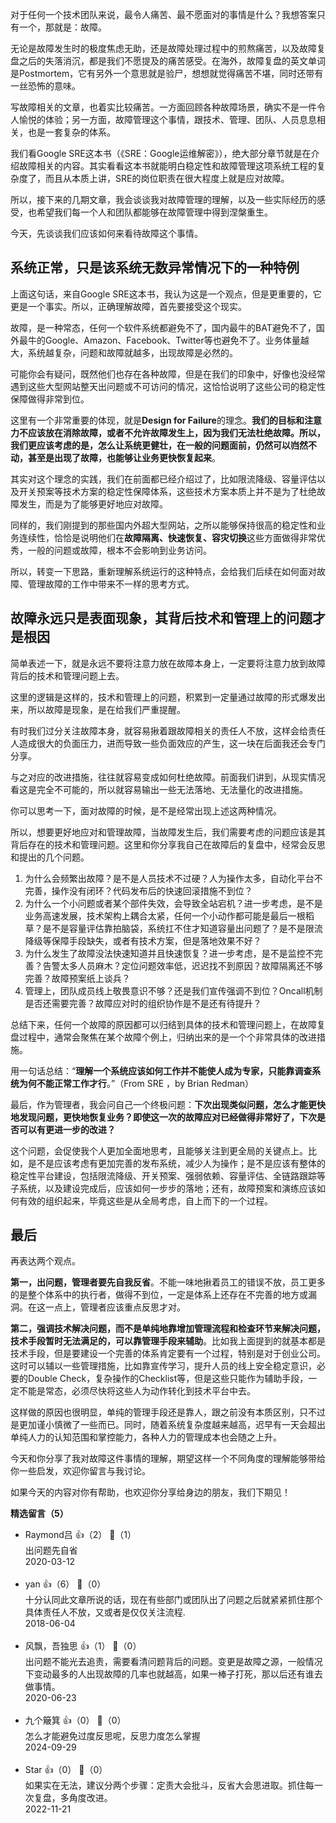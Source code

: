 对于任何一个技术团队来说，最令人痛苦、最不愿面对的事情是什么？我想答案只有一个，那就是：故障。

无论是故障发生时的极度焦虑无助，还是故障处理过程中的煎熬痛苦，以及故障复盘之后的失落消沉，都是我们不愿提及的痛苦感受。在海外，故障复盘的英文单词是Postmortem，它有另外一个意思就是验尸，想想就觉得痛苦不堪，同时还带有一丝恐怖的意味。

写故障相关的文章，也着实比较痛苦。一方面回顾各种故障场景，确实不是一件令人愉悦的体验；另一方面，故障管理这个事情，跟技术、管理、团队、人员息息相关，也是一套复杂的体系。

我们看Google SRE这本书（《SRE：Google运维解密》），绝大部分章节就是在介绍故障相关的内容。其实看看这本书就能明白稳定性和故障管理这项系统工程的复杂度了，而且从本质上讲，SRE的岗位职责在很大程度上就是应对故障。

所以，接下来的几期文章，我会谈谈我对故障管理的理解，以及一些实际经历的感受，也希望我们每一个人和团队都能够在故障管理中得到涅槃重生。

今天，先谈谈我们应该如何来看待故障这个事情。

## 系统正常，只是该系统无数异常情况下的一种特例

上面这句话，来自Google SRE这本书，我认为这是一个观点，但是更重要的，它更是一个事实。所以，正确理解故障，首先要接受这个现实。

故障，是一种常态，任何一个软件系统都避免不了，国内最牛的BAT避免不了，国外最牛的Google、Amazon、Facebook、Twitter等也避免不了。业务体量越大，系统越复杂，问题和故障就越多，出现故障是必然的。

可能你会有疑问，既然他们也存在各种故障，但是在我们的印象中，好像也没经常遇到这些大型网站整天出问题或不可访问的情况，这恰恰说明了这些公司的稳定性保障做得非常到位。

这里有一个非常重要的体现，就是**Design for Failure**的理念。**我们的目标和注意力不应该放在消除故障，或者不允许故障发生上，因为我们无法杜绝故障。所以，我们更应该考虑的是，怎么让系统更健壮，在一般的问题面前，仍然可以岿然不动，甚至是出现了故障，也能够让业务更快恢复起来**。

其实对这个理念的实践，我们在前面都已经介绍过了，比如限流降级、容量评估以及开关预案等技术方案的稳定性保障体系，这些技术方案本质上并不是为了杜绝故障发生，而是为了能够更好地应对故障。

同样的，我们刚提到的那些国内外超大型网站，之所以能够保持很高的稳定性和业务连续性，恰恰是说明他们在**故障隔离、快速恢复、容灾切换**这些方面做得非常优秀，一般的问题或故障，根本不会影响到业务访问。

所以，转变一下思路，重新理解系统运行的这种特点，会给我们后续在如何面对故障、管理故障的工作中带来不一样的思考方式。

## 故障永远只是表面现象，其背后技术和管理上的问题才是根因

简单表述一下，就是永远不要将注意力放在故障本身上，一定要将注意力放到故障背后的技术和管理问题上去。

这里的逻辑是这样的，技术和管理上的问题，积累到一定量通过故障的形式爆发出来，所以故障是现象，是在给我们严重提醒。

有时我们过分关注故障本身，就容易揪着跟故障相关的责任人不放，这样会给责任人造成很大的负面压力，进而导致一些负面效应的产生，这一块在后面我还会专门分享。

与之对应的改进措施，往往就容易变成如何杜绝故障。前面我们讲到，从现实情况看这是完全不可能的，所以就容易输出一些无法落地、无法量化的改进措施。

你可以思考一下，面对故障的时候，是不是经常出现上述这两种情况。

所以，想要更好地应对和管理故障，当故障发生后，我们需要考虑的问题应该是其背后存在的技术和管理问题。这里和你分享我自己在故障后的复盘中，经常会反思和提出的几个问题。

1. 为什么会频繁出故障？是不是人员技术不过硬？人为操作太多，自动化平台不完善，操作没有闭环？代码发布后的快速回滚措施不到位？
2. 为什么一个小问题或者某个部件失效，会导致全站宕机？进一步考虑，是不是业务高速发展，技术架构上耦合太紧，任何一个小动作都可能是最后一根稻草？是不是容量评估靠拍脑袋，系统扛不住才知道容量出问题了？是不是限流降级等保障手段缺失，或者有技术方案，但是落地效果不好？
3. 为什么发生了故障没法快速知道并且快速恢复？进一步考虑，是不是监控不完善？告警太多人员麻木？定位问题效率低，迟迟找不到原因？故障隔离还不够完善？故障预案纸上谈兵？
4. 管理上，团队成员线上敬畏意识不够？还是我们宣传强调不到位？Oncall机制是否还需要完善？故障应对时的组织协作是不是还有待提升？

总结下来，任何一个故障的原因都可以归结到具体的技术和管理问题上，在故障复盘过程中，通常会聚焦在某个故障个例上，归纳出来的是一个个非常具体的改进措施。

用一句话总结：“**理解一个系统应该如何工作并不能使人成为专家，只能靠调查系统为何不能正常工作才行**。”（From SRE ，by Brian Redman）

最后，作为管理者，我会问自己一个终极问题：**下次出现类似问题，怎么才能更快地发现问题，更快地恢复业务？即使这一次的故障应对已经做得非常好了，下次是否可以有更进一步的改进？**

这个问题，会促使我个人更加全面地思考，且能够关注到更全局的关键点上。比如，是不是应该考虑有更加完善的发布系统，减少人为操作；是不是应该有整体的稳定性平台建设，包括限流降级、开关预案、强弱依赖、容量评估、全链路跟踪等子系统，以及建设完成后，应该如何一步步的落地；还有，故障预案和演练应该如何有效的组织起来，毕竟这些是从全局考虑，自上而下的一个过程。

## 最后

再表达两个观点。

**第一，出问题，管理者要先自我反省**。不能一味地揪着员工的错误不放，员工更多的是整个体系中的执行者，做得不到位，一定是体系上还存在不完善的地方或漏洞。在这一点上，管理者应该重点反思才对。

**第二，强调技术解决问题，而不是单纯地靠增加管理流程和检查环节来解决问题，技术手段暂时无法满足的，可以靠管理手段来辅助**。比如我上面提到的就基本都是技术手段，但是要建设一个完善的体系肯定要有一个过程，特别是对于创业公司。这时可以辅以一些管理措施，比如靠宣传学习，提升人员的线上安全稳定意识，必要的Double Check，复杂操作的Checklist等，但是这些只能作为辅助手段，一定不能是常态，必须尽快将这些人为动作转化到技术平台中去。

这样做的原因也很明显，单纯的管理手段还是靠人，跟之前没有本质区别，只不过是更加谨小慎微了一些而已。同时，随着系统复杂度越来越高，迟早有一天会超出单纯人力的认知范围和掌控能力，各种人力的管理成本也会随之上升。

今天和你分享了我对故障这件事情的理解，期望这样一个不同角度的理解能够带给你一些启发，欢迎你留言与我讨论。

如果今天的内容对你有帮助，也欢迎你分享给身边的朋友，我们下期见！
<div><strong>精选留言（5）</strong></div><ul>
<li><span>Raymond吕</span> 👍（2） 💬（1）<div>出问题先自省</div>2020-03-12</li><br/><li><span>yan</span> 👍（6） 💬（0）<div>十分认同此文章所说的话，现在有些部门或团队出了问题之后就紧紧抓住那个具体责任人不放，又或者是仅仅关注流程.</div>2018-06-04</li><br/><li><span>风飘，吾独思</span> 👍（1） 💬（0）<div>出问题不能光去追责，需要看清问题背后的问题。变更是故障之源，一般情况下变动最多的人出现故障的几率也就越高，如果一棒子打死，那以后还有谁去做事情。</div>2020-06-23</li><br/><li><span>九个簸箕</span> 👍（0） 💬（0）<div>怎么才能避免过度反思呢，反思力度怎么掌握</div>2024-09-29</li><br/><li><span>Star</span> 👍（0） 💬（0）<div>如果实在无法，建议分两个步骤：定责大会批斗，反省大会思进取。抓住每一次复盘，多角度改进。</div>2022-11-21</li><br/>
</ul>